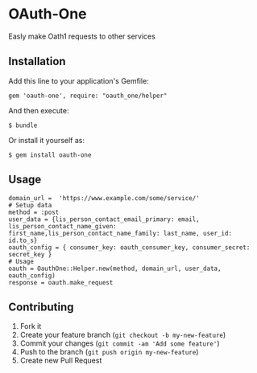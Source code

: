 
# OAuth-One

Easly make Oath1 requests to other services

## Installation

Add this line to your application's Gemfile:

    gem 'oauth-one', require: "oauth_one/helper"


And then execute:

    $ bundle

Or install it yourself as:

    $ gem install oauth-one

## Usage

    domain_url =  'https://www.example.com/some/service/'
    # Setup data
    method = :post
    user_data = {lis_person_contact_email_primary: email, lis_person_contact_name_given: first_name,lis_person_contact_name_family: last_name, user_id: id.to_s}
    oauth_config = { consumer_key: oauth_consumer_key, consumer_secret: secret_key }
    # Usage
    oauth = OauthOne::Helper.new(method, domain_url, user_data, oauth_config)
    response = oauth.make_request


## Contributing

1. Fork it
2. Create your feature branch (`git checkout -b my-new-feature`)
3. Commit your changes (`git commit -am 'Add some feature'`)
4. Push to the branch (`git push origin my-new-feature`)
5. Create new Pull Request
